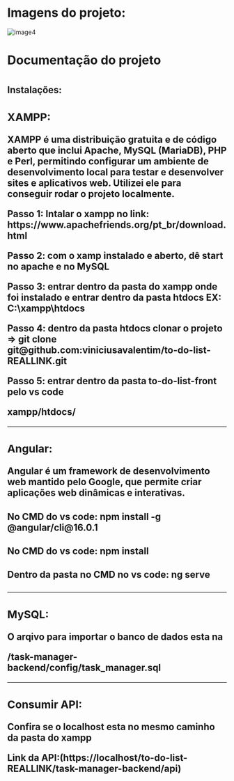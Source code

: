 <h1>Imagens do projeto: </h1>

  ![image4](https://github.com/viniciusavalentim/to-do-list-REALLINK/assets/98558401/a11b094f-afd7-4007-9e99-2e9b59071f87)


<h1>Documentação do projeto<h1>

<h2>Instalações:<h2>
  <div>
    <h3>XAMPP: </h3>
    <p>XAMPP é uma distribuição gratuita e de código aberto que inclui Apache, MySQL (MariaDB), PHP e Perl, permitindo configurar um ambiente de desenvolvimento local para testar e desenvolver sites e aplicativos web. Utilizei ele para conseguir rodar o projeto       
    localmente.  </p>
     <p>Passo 1: Intalar o xampp no link: https://www.apachefriends.org/pt_br/download.html</p>
     <p>Passo 2: com o xamp instalado e aberto, dê start no apache e no MySQL</p>
     <p>Passo 3: entrar dentro da pasta do xampp onde foi instalado e entrar dentro da pasta htdocs EX: C:\xampp\htdocs</p>
     <p>Passo 4: dentro da pasta htdocs clonar o projeto => git clone git@github.com:viniciusavalentim/to-do-list-REALLINK.git</p>
     <p>Passo 5: entrar dentro da pasta to-do-list-front pelo vs code</p>
    <p>xampp/htdocs/</p>
    <p></p>
  <div>
      <hr>
  <div>
    <h3>Angular: </h3>
    <p>Angular é um framework de desenvolvimento web mantido pelo Google, que permite criar aplicações web dinâmicas e interativas.</p>
    <h4>No CMD do vs code: npm install -g @angular/cli@16.0.1</h4>
    <h4>No CMD do vs code: npm install</h4>
    <h4>Dentro da pasta no CMD no vs code: ng serve</h4>
  <div>
      <hr>
  <div>
    <h3>MySQL: </h3>
    <p>O arqivo para importar o banco de dados esta na</p> 
     <p>/task-manager-backend/config/task_manager.sql</p>
  <div>
      <hr>
  <div>
    <h3>Consumir API: </h3>
    <p>Confira se o localhost esta no mesmo caminho da pasta do xampp</p> 
    <p>Link da API:(https://localhost/to-do-list-REALLINK/task-manager-backend/api)</p>
  <div>
